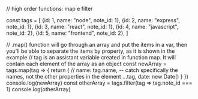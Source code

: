 // high order functions: map e filter

const tags = [
  {id: 1, name: "node", note_id: 1},
  {id: 2, name: "express", note_id: 1},
  {id: 3, name: "react", note_id: 1},
  {id: 4, name: "javascript", note_id: 2},
  {id: 5, name: "frontend", note_id: 2},
]

// .map() function will go through an array and put the items in a var, then you'll be able to separate the items by property, as it is shown in the example
// tag is an assistant variable created in function map. It will contain each element of the array as an object
const newArray = tags.map(tag => {
  return {
    // name: tag.name,  -- catch specifically the names, not the other properties in the element
    ...tag,
    date: new Date()
  }
})
console.log(newArray)
const otherArray = tags.filter(tag => tag.note_id === 1)
console.log(otherArray)